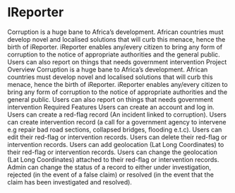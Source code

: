# IReporter
Corruption is a huge bane to Africa’s development. African countries must develop novel and localised solutions that will curb this menace, hence the birth of iReporter. iReporter enables any/every citizen to bring any form of corruption to the notice of appropriate authorities and the general public. Users can also report on things that needs government intervention
Project Overview
Corruption is a huge bane to Africa’s development. African countries must develop novel and localised solutions that will curb this menace, hence the birth of iReporter. iReporter enables any/every citizen to bring any form of corruption to the notice of appropriate authorities and the general public. Users can also report on things that needs government intervention
Required Features
Users can create an account and log in.
Users can create a red-flag record (An incident linked to corruption).
Users can create intervention record (a call for a government agency to intervene e.g repair bad road sections, collapsed bridges, flooding e.t.c).
Users can edit their red-flag or intervention records.
Users can delete their red-flag or intervention records.
Users can add geolocation (Lat Long Coordinates) to their red-flag or intervention records.
Users can change the geolocation (Lat Long Coordinates) attached to their red-flag or intervention records.
Admin can change the status of a record to either under investigation, rejected (in the event of a false claim) or resolved (in the event that the claim has been investigated and resolved).
